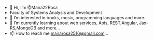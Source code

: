 - 👋 Hi, I’m @Maira22Rosa
- Faculty of Systems Analysis and Development
- 👀 I’m interested in books, music, programming languages and more...
- 🌱 I’m currently learning about web services, Apis, REST,Angular, Jax-RS,MongoDB and more...
- 📫 How to reach me mairarosa2516@gmail.com...

<!---
Maira22Rosa/Maira22Rosa is a ✨ special ✨ repository because its `README.md` (this file) appears on your GitHub profile.
You can click the Preview link to take a look at your changes.
--->
